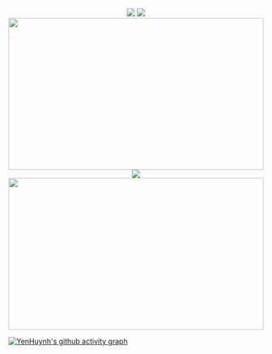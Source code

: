 <div align='center'>
  <img src='https://github-readme-stats.vercel.app/api?username=YenHuynh02&theme=tokyonight&show_icons=true&hide_border=false&count_private=true' />
  <img src='https://github-readme-streak-stats.herokuapp.com/?user=YenHuynh02&theme=tokyonight&hide_border=false' />
</div>

<img src="https://github.com/user-attachments/assets/a7a9159e-17b4-4014-b8d1-75de8053c571" width="100%" height="300" />

<div align='center'>
  <img src='https://leetcode.card.workers.dev/yenhuynh02?theme=dark&font=baloo&extension=activity' />
</div>
<img src="https://github.com/user-attachments/assets/9f6e995c-f917-4696-84e8-608149f3294c" width="100%" height="300" />

[![YenHuynh's github activity graph](https://github-readme-activity-graph.vercel.app/graph?username=YenHuynh02&theme=tokyo-night)](https://github.com/YenHuynh02/github-readme-activity-graph)
